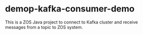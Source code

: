 # demop-kafka-consumer-demo
This is a ZOS Java project to connect to Kafka cluster and receive messages from a topic to ZOS system.
